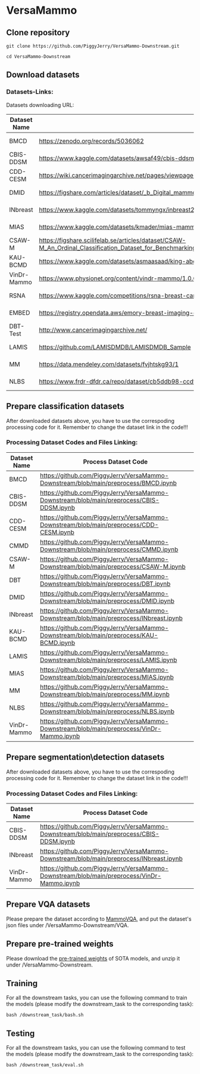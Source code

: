 # VersaMammo

## Clone repository
```shell
git clone https://github.com/PiggyJerry/VersaMammo-Downstream.git

cd VersaMammo-Downstream
```

## Download datasets
### Datasets-Links:
Datasets downloading URL:
    
| Dataset Name | Link | Access |
|-----|---------------|--------|
| BMCD | https://zenodo.org/records/5036062 | Open Access |
| CBIS-DDSM | https://www.kaggle.com/datasets/awsaf49/cbis-ddsm-breast-cancer-image-dataset | Open Access |
| CDD-CESM | https://wiki.cancerimagingarchive.net/pages/viewpage.action?pageId=109379611#109379611bcab02c187174a288dbcbf95d26179e8 | Open Access |
| DMID | https://figshare.com/articles/dataset/_b_Digital_mammography_Dataset_for_Breast_Cancer_Diagnosis_Research_DMID_b_DMID_rar/24522883 | Open Access |
| INbreast | https://www.kaggle.com/datasets/tommyngx/inbreast2012 | Open Access |
| MIAS | https://www.kaggle.com/datasets/kmader/mias-mammography | Open Access |
| CSAW-M | https://figshare.scilifelab.se/articles/dataset/CSAW-M_An_Ordinal_Classification_Dataset_for_Benchmarking_Mammographic_Masking_of_Cancer/14687271 | Credentialed Access |
| KAU-BCMD | https://www.kaggle.com/datasets/asmaasaad/king-abdulaziz-university-mammogram-dataset?select=Birad5 | Open Access |
| VinDr-Mammo | https://www.physionet.org/content/vindr-mammo/1.0.0/ | Credentialed Access |
| RSNA | https://www.kaggle.com/competitions/rsna-breast-cancer-detection/data | Open Access |
| EMBED | https://registry.opendata.aws/emory-breast-imaging-dataset-embed/ | Credentialed Access |
| DBT-Test | http://www.cancerimagingarchive.net/ | Open Access |
| LAMIS | https://github.com/LAMISDMDB/LAMISDMDB_Sample | Credentialed Access |
| MM | https://data.mendeley.com/datasets/fvjhtskg93/1 | Open Access |
| NLBS | https://www.frdr-dfdr.ca/repo/dataset/cb5ddb98-ccdf-455c-886c-c9750a8c34c2 | Open Access |

## Prepare classification datasets
After downloaded datasets above, you have to use the correspoding processing code for it. Remember to change the dataset link in the code!!!

### Processing Dataset Codes and Files Linking:

| Dataset Name | Process Dataset Code |
|--------------|----------------------|
| BMCD | https://github.com/PiggyJerry/VersaMammo-Downstream/blob/main/preprocess/BMCD.ipynb |
| CBIS-DDSM | https://github.com/PiggyJerry/VersaMammo-Downstream/blob/main/preprocess/CBIS-DDSM.ipynb |
| CDD-CESM | https://github.com/PiggyJerry/VersaMammo-Downstream/blob/main/preprocess/CDD-CESM.ipynb |
| CMMD | https://github.com/PiggyJerry/VersaMammo-Downstream/blob/main/preprocess/CMMD.ipynb |
| CSAW-M | https://github.com/PiggyJerry/VersaMammo-Downstream/blob/main/preprocess/CSAW-M.ipynb |
| DBT | https://github.com/PiggyJerry/VersaMammo-Downstream/blob/main/preprocess/DBT.ipynb |
| DMID | https://github.com/PiggyJerry/VersaMammo-Downstream/blob/main/preprocess/DMID.ipynb |
| INbreast | https://github.com/PiggyJerry/VersaMammo-Downstream/blob/main/preprocess/INbreast.ipynb |
| KAU-BCMD | https://github.com/PiggyJerry/VersaMammo-Downstream/blob/main/preprocess/KAU-BCMD.ipynb |
| LAMIS | https://github.com/PiggyJerry/VersaMammo-Downstream/blob/main/preprocess/LAMIS.ipynb |
| MIAS | https://github.com/PiggyJerry/VersaMammo-Downstream/blob/main/preprocess/MIAS.ipynb |
| MM | https://github.com/PiggyJerry/VersaMammo-Downstream/blob/main/preprocess/MM.ipynb |
| NLBS | https://github.com/PiggyJerry/VersaMammo-Downstream/blob/main/preprocess/NLBS.ipynb |
| VinDr-Mammo | https://github.com/PiggyJerry/VersaMammo-Downstream/blob/main/preprocess/VinDr-Mammo.ipynb |

## Prepare segmentation\detection datasets
After downloaded datasets above, you have to use the correspoding processing code for it. Remember to change the dataset link in the code!!!

### Processing Dataset Codes and Files Linking:

| Dataset Name | Process Dataset Code |
|--------------|----------------------|
| CBIS-DDSM | https://github.com/PiggyJerry/VersaMammo-Downstream/blob/main/preprocess/CBIS-DDSM.ipynb |
| INbreast | https://github.com/PiggyJerry/VersaMammo-Downstream/blob/main/preprocess/INbreast.ipynb |
| VinDr-Mammo | https://github.com/PiggyJerry/VersaMammo-Downstream/blob/main/preprocess/VinDr-Mammo.ipynb |

## Prepare VQA datasets
Please prepare the dataset according to [MammoVQA](https://github.com/PiggyJerry/MammoVQA), and put the dataset's json files under /VersaMammo-Downstream/VQA.

## Prepare pre-trained weights
Please download the [pre-trained weights](https://drive.google.com/file/d/1d5bN3C4OKq2O3HrqcjPhjgowSD3FLQyC/view?usp=sharing) of SOTA models, and unzip it under /VersaMammo-Downstream.

## Training
For all the downstream tasks, you can use the following command to train the models (please modify the downstream_task to the corresponding task):
```shell
bash /downstream_task/bash.sh
```

## Testing
For all the downstream tasks, you can use the following command to test the models (please modify the downstream_task to the corresponding task):
```shell
bash /downstream_task/eval.sh
```
